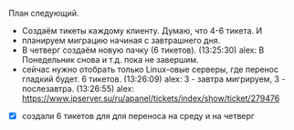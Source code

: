 План следующий. 
- Создаём тикеты каждому клиенту. Думаю, что 4-6 тикета. И 
- планируем миграцию начиная с завтрашнего дня.
- В четверг создаём новую пачку (6 тикетов).
(13:25:30) alex: В Понедельник снова и т.д. пока не завершим.
- сейчас нужно отобрать только Linux-овые серверы, где перенос гладкий будет. 6 тикетов.
(13:26:09) alex: 3 - завтра мигрируем, 3 - послезавтра.
(13:26:55) alex: https://www.ipserver.su/ru/apanel/tickets/index/show/ticket/279476

- [x] создали 6 тикетов для для переноса на среду и на четверг